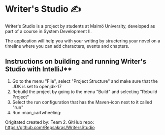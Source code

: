  # Writer's Studio :writing_hand:

Writer's Studio is a project by students at Malmö University, developed as part of a course in System Development II.

The application will help you with your writing by structering your novel on a timeline where you can add characters, events and chapters. 

## Instructions on building and running Writer's Studio with IntelliJ**

<ol>
  <li>Go to the menu "File", select "Project Structure" and make sure that the JDK is set to openjdk-17</li>
  <li>Rebuild the project by going to the menu "Build" and selecting "Rebuild Project"</li>
  <li>Select the run configuration that has the Maven-icon next to it called "run"</li>
  <li>Run :man_cartwheeling: </li>
</ol>

Origitated created by: Team 2. GitHub repo: https://github.com/Repsakras/WritersStudio
